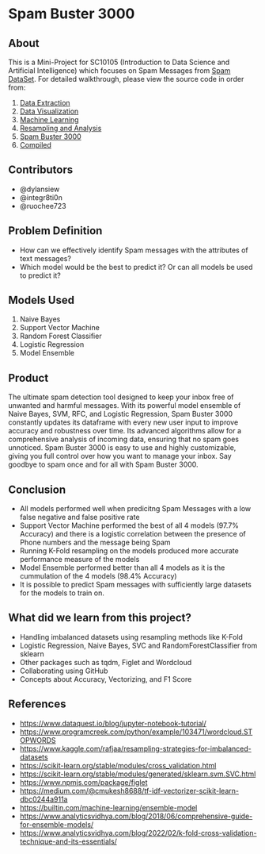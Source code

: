 # Spam Buster 3000

## About

This is a Mini-Project for SC10105 (Introduction to Data Science and Artificial Intelligence) which focuses on Spam Messages from [Spam DataSet](https://www.kaggle.com/datasets/uciml/sms-spam-collection-dataset). For detailed walkthrough, please view the source code in order from:

1. [Data Extraction](https://github.com/dylansiew/SC1015-Spam-Detection/blob/7231517f7c47ac1a6ed1515ad70869f17481b80f/SMS_spam_Data_Extraction.ipynb)
2. [Data Visualization](https://github.com/dylansiew/SC1015-Spam-Detection/blob/7231517f7c47ac1a6ed1515ad70869f17481b80f/SMS_spam_Data_Visualization.ipynb)
3. [Machine Learning](https://github.com/dylansiew/SC1015-Spam-Detection/blob/7231517f7c47ac1a6ed1515ad70869f17481b80f/SMS_spam_Machine_Learning.ipynb)
4. [Resampling and Analysis](https://github.com/dylansiew/SC1015-Spam-Detection/blob/7231517f7c47ac1a6ed1515ad70869f17481b80f/SMS_spam_Resampling_and_Analysis.ipynb)
5. [Spam Buster 3000](https://github.com/dylansiew/SC1015-Spam-Detection/blob/7231517f7c47ac1a6ed1515ad70869f17481b80f/SMS_spam_Product.ipynb)
6. [Compiled](https://github.com/dylansiew/SC1015-Spam-Detection/blob/7231517f7c47ac1a6ed1515ad70869f17481b80f/SMS_spam_Compiled.ipynb)
  
## Contributors

- @dylansiew 
- @integr8ti0n
- @ruochee723

## Problem Definition

- How can we effectively identify Spam messages with the attributes of text messages?
- Which model would be the best to predict it? Or can all models be used to predict it?

## Models Used

1. Naive Bayes
2. Support Vector Machine
3. Random Forest Classifier
4. Logistic Regression
5. Model Ensemble

## Product

The ultimate spam detection tool designed to keep your inbox free of unwanted and harmful messages. With its powerful model ensemble of Naive Bayes, SVM, RFC, and Logistic Regression, Spam Buster 3000 constantly updates its dataframe with every new user input to improve accuracy and robustness over time. Its advanced algorithms allow for a comprehensive analysis of incoming data, ensuring that no spam goes unnoticed. Spam Buster 3000 is easy to use and highly customizable, giving you full control over how you want to manage your inbox. Say goodbye to spam once and for all with Spam Buster 3000.

## Conclusion

- All models performed well when predicitng Spam Messages with a low false negative and false positive rate
- Support Vector Machine performed the best of all 4 models (97.7% Accuracy) and there is a logistic correlation between the presence of Phone numbers and the message being Spam
- Running K-Fold resampling on the models produced more accurate performance measure of the models  
- Model Ensemble performed better than all 4 models as it is the cummulation of the 4 models (98.4% Accuracy)
- It is possible to predict Spam messages with sufficiently large datasets for the models to train on. 

## What did we learn from this project?

- Handling imbalanced datasets using resampling methods like K-Fold
- Logistic Regression, Naive Bayes, SVC and RandomForestClassifier from sklearn
- Other packages such as tqdm, Figlet and Wordcloud
- Collaborating using GitHub
- Concepts about Accuracy, Vectorizing, and F1 Score

## References

- <https://www.dataquest.io/blog/jupyter-notebook-tutorial/>
- <https://www.programcreek.com/python/example/103471/wordcloud.STOPWORDS>
- <https://www.kaggle.com/rafjaa/resampling-strategies-for-imbalanced-datasets>
- <https://scikit-learn.org/stable/modules/cross_validation.html>
- <https://scikit-learn.org/stable/modules/generated/sklearn.svm.SVC.html>
- <https://www.npmjs.com/package/figlet>
- <https://medium.com/@cmukesh8688/tf-idf-vectorizer-scikit-learn-dbc0244a911a>
- <https://builtin.com/machine-learning/ensemble-model>
- <https://www.analyticsvidhya.com/blog/2018/06/comprehensive-guide-for-ensemble-models/>
- <https://www.analyticsvidhya.com/blog/2022/02/k-fold-cross-validation-technique-and-its-essentials/>
